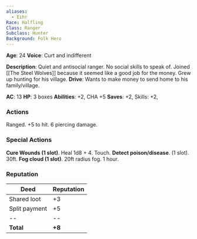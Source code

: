 ```yaml
---
aliases:
  - Eihr
Race: Halfling
Class: Ranger
Subclass: Hunter
Background: Folk Hero
---
```

**Age**: 24
**Voice**: Curt and indifferent

**Description**: 
Quiet and antisocial ranger. No social skills to speak of. Joined [[The Steel Wolves]] because it seemed like a good job for the money. Grew up hunting for his village.
**Drive**: Wants to make money to send home to his family/village.

**AC**: 13
**HP**: 3 boxes
**Abilities**: +2, CHA +5
**Saves**: +2, 
Skills: +2,

### Actions
Ranged. +5 to hit. 6 piercing damage.

### Special Actions
**Cure Wounds (1 slot)**. Heal 1d8 + 4. Touch.
**Detect poison/disease**. (1 slot). 30ft.
**Fog cloud (1 slot)**. 20ft radius fog. 1 hour.

### Reputation
Deed | Reputation
-- | --
Shared loot | +3
Split payment | +5
-- | --
**Total** | **+8**